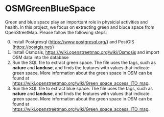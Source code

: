 # OSMGreenBlueSpace
Green and blue space play an importtant role in physicial activities and health. In this project, we focus on extracting green and bluce space from OpenStreetMap. 
Please follow the following steps: 

0) Install Postgresql (https://www.postgresql.org/) and PostGIS (https://postgis.net/)
1) Install Osmosis, https://wiki.openstreetmap.org/wiki/Osmosis and import OSM data into the database
2) Run the SQL file to extract green space. The file uses the tags, such as **nature** and **landuse**,  and finds the features with values that indicate green space. More information about the green space in OSM can be found at https://wiki.openstreetmap.org/wiki/Green_space_access_ITO_map.  
3) Run the SQL file to extract blue space. The file uses the tags, such as **nature** and **landuse**,  and finds the features with values that indicate green space. More information about the green space in OSM can be found at https://wiki.openstreetmap.org/wiki/Green_space_access_ITO_map.  

